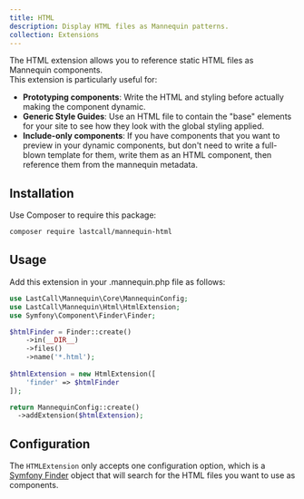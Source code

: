 ```yaml
---
title: HTML
description: Display HTML files as Mannequin patterns.
collection: Extensions
---
```

The HTML extension allows you to reference static HTML files as Mannequin components.  
This extension is particularly useful for:
* **Prototyping components**: Write the HTML and styling before actually making the component dynamic.
* **Generic Style Guides**: Use an HTML file to contain the "base" elements for your site to see how they look with the global styling applied.
* **Include-only components**: If you have components that you want to preview in your dynamic components, but don't need to write a full-blown template for them, write them as an HTML component, then reference them from the mannequin metadata.

## Installation
Use Composer to require this package:
```bash
composer require lastcall/mannequin-html
```

## Usage

Add this extension in your .mannequin.php file as follows:
```php
use LastCall\Mannequin\Core\MannequinConfig;
use LastCall\Mannequin\Html\HtmlExtension;
use Symfony\Component\Finder\Finder;

$htmlFinder = Finder::create()
    ->in(__DIR__)
    ->files()
    ->name('*.html');
    
$htmlExtension = new HtmlExtension([
    'finder' => $htmlFinder
]);

return MannequinConfig::create()
  ->addExtension($htmlExtension);
```

## Configuration

The `HTMLExtension` only accepts one configuration option, which is a [Symfony Finder](https://symfony.com/doc/current/components/finder.html) object that will search for the HTML files you want to use as components.